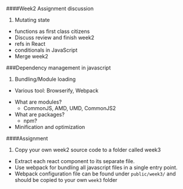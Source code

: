 ####Week2 Assignment discussion
1. Mutating state
* functions as first class citizens
* Discuss review and finish week2
* refs in React
* conditionals in JavaScript
* Merge week2

###Dependency management in javascript

1. Bundling/Module loading
  - Various tool: Browserify, Webpack
* What are modules?
  - CommonJS, AMD, UMD, CommonJS2
* What are packages?
  - npm?
* Minification and optimization

####Assignment
1. Copy your own week2 source code to a folder called week3
* Extract each react component to its separate file.
* Use webpack for bundling all javascript files in a single entry point.
* Webpack configuration file can be found under `public/week3/` and should be copied to your own `week3` folder

